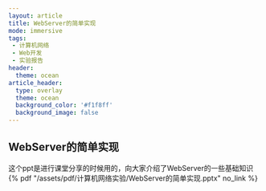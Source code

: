 ```yaml
---
layout: article
title: WebServer的简单实现
mode: immersive
tags:
 - 计算机网络
 - Web开发
 - 实验报告
header:
  theme: ocean
article_header:
  type: overlay
  theme: ocean
  background_color: '#f1f8ff'
  background_image: false
---
```


## WebServer的简单实现

 这个ppt是进行课堂分享的时候用的，向大家介绍了WebServer的一些基础知识
 {% pdf "/assets/pdf/计算机网络实验/WebServer的简单实现.pptx" no_link %}